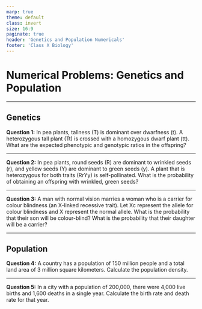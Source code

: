 ```yaml
---
marp: true
theme: default
class: invert
size: 16:9
paginate: true
header: 'Genetics and Population Numericals'
footer: 'Class X Biology'
---
```


# Numerical Problems: Genetics and Population

---

## Genetics

**Question 1:** In pea plants, tallness (T) is dominant over dwarfness (t). A heterozygous tall plant (Tt) is crossed with a homozygous dwarf plant (tt). What are the expected phenotypic and genotypic ratios in the offspring?

---

**Question 2:** In pea plants, round seeds (R) are dominant to wrinkled seeds (r), and yellow seeds (Y) are dominant to green seeds (y). A plant that is heterozygous for both traits (RrYy) is self-pollinated. What is the probability of obtaining an offspring with wrinkled, green seeds?

---

**Question 3:** A man with normal vision marries a woman who is a carrier for colour blindness (an X-linked recessive trait). Let Xc represent the allele for colour blindness and X represent the normal allele. What is the probability that their son will be colour-blind? What is the probability that their daughter will be a carrier?

---

## Population

**Question 4:** A country has a population of 150 million people and a total land area of 3 million square kilometers. Calculate the population density.

---

**Question 5:** In a city with a population of 200,000, there were 4,000 live births and 1,600 deaths in a single year. Calculate the birth rate and death rate for that year.
